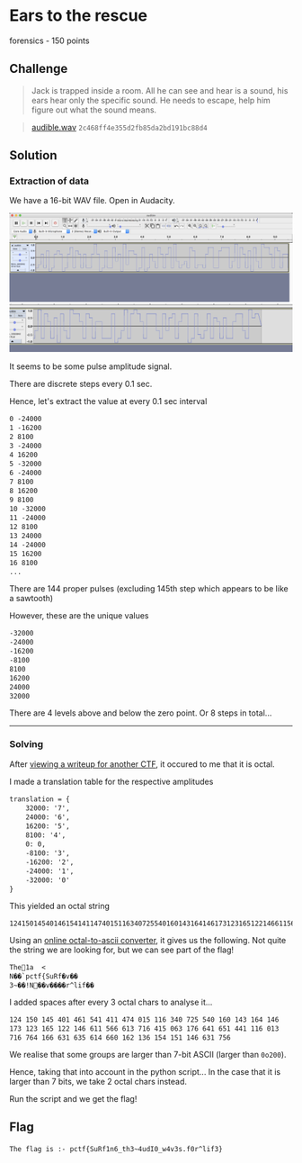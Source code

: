 # Ears to the rescue
forensics - 150 points

## Challenge 
> Jack is trapped inside a room. All he can see and hear is a sound, his ears hear only the specific sound. He needs to escape, help him figure out what the sound means.


>  [audible.wav](audible.wav)  `2c468ff4e355d2fb85da2bd191bc88d4`


## Solution


### Extraction of data

We have a 16-bit WAV file. Open in Audacity.

![ss1.png](ss1.png)
![ss2.png](ss2.png)

It seems to be some pulse amplitude signal.

There are discrete steps every 0.1 sec.

Hence, let's extract the value at every 0.1 sec interval

	0 -24000
	1 -16200
	2 8100
	3 -24000
	4 16200
	5 -32000
	6 -24000
	7 8100
	8 16200
	9 8100
	10 -32000
	11 -24000
	12 8100
	13 24000
	14 -24000
	15 16200
	16 8100
	...

There are 144 proper pulses (excluding 145th step which appears to be like a sawtooth)

However, these are the unique values
	
	-32000
	-24000
	-16200
	-8100
	8100
	16200
	24000
	32000
	
There are 4 levels above and below the zero point. Or 8 steps in total...

---

### Solving

After [viewing a writeup for another CTF](https://www.cardinaleconcepts.com/shmooganography/), it occured to me that it is octal.

I made a translation table for the respective amplitudes

	translation = {
	    32000: '7',
	    24000: '6',
	    16200: '5',
	    8100: '4',
	    0: 0,
	    -8100: '3',
	    -16200: '2',
	    -24000: '1',
	    -32000: '0'
	}

This yielded an octal string

	124150145401461541411474015116340725540160143164146173123165122146611566613716415063176641651441116013716764166631635614660162136154151146631756

Using an [online octal-to-ascii converter](http://www.unit-conversion.info/texttools/octal/), it gives us the following. Not quite the string we are looking for, but we can see part of the flag!

	The1a	<
	N��`pctf{SuRf�v��
	3~��!N��v����r^lif��

I added spaces after every 3 octal chars to analyse it...

	124 150 145 401 461 541 411 474 015 116 340 725 540 160 143 164 146 173 123 165 122 146 611 566 613 716 415 063 176 641 651 441 116 013 716 764 166 631 635 614 660 162 136 154 151 146 631 756

We realise that some groups are larger than 7-bit ASCII (larger than `0o200`).

Hence, taking that into account in the python script... In the case that it is larger than 7 bits, we take 2 octal chars instead.

Run the script and we get the flag!

## Flag

	The flag is :- pctf{SuRf1n6_th3~4udI0_w4v3s.f0r^lif3}
